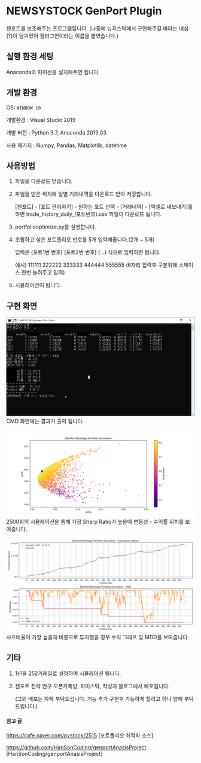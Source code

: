 # NEWSYSTOCK GenPort Plugin
젠포트를 보조해주는 프로그램입니다.
(나중에 뉴지스탁에서 구현해주길 바라는 내심(?)이 담겨있어 플러그인이라는 이름을 붙였습니다.)

## 실행 환경 세팅
Anaconda와 파이썬을 설치해주면 됩니다.


## 개발 환경
OS: `WINDOW 10`

개발환경 : Visual Studio 2019

개발 버전 : Python 3.7, Anaconda 2019.03

사용 패키지 : Numpy, Pandas, Matplotlib, datetime

## 사용방법
1. 파일을 다운로드 받습니다.

2. 파일을 받은 위치에 일별 거래내역을 다운로드 받아 저장합니다.

   [젠포트] - [포트 관리하기] - 원하는 포트 선택 - [거래내역] - [엑셀로 내보내기]를 하면
   trade_history_daily_(포트번호).csv 파일이 다운로드 됩니다.
   
3. portfoliooptimize.py를 실행합니다.

4. 조합하고 싶은 포트폴리오 번호를 5개 입력해줍니다.(2개 ~ 5개)

   입력은 (포트1번 번호) (포트2번 번호) (...) 식으로 입력하면 됩니다. 
   
   예시) 111111 222222 333333 444444 555555 (6자리 입력후 구분위해 스페이스 한번 눌려주고 입력)
   
5. 시뮬레이션이 됩니다.   

## 구현 화면
![Result_CMD](./cmd_Output.png)
CMD 화면에는 결과가 출력 됩니다.

![Result_SharpSimulate](./sharp_simulate.png)
2500회의 시뮬레이션을 통해 가장 Sharp Ratio가 높을때 변동성 - 수익률 위치를 보여줍니다.

![Result_SharpSimulate](./Genport_Curve_and_MDD_Simulation.png)
샤프비율이 가장 높을때 비중으로 투자했을 경우 수익 그래프 및 MDD를 보여줍니다.

## 기타
1. 1년을 252거래일로 설정하여 시뮬레이션 됩니다.
2. 젠포트 전략 연구 오픈카톡방, 파이스탁, 작성자 블로그에서 배포됩니다.

   (그외 배포는 자제 부탁드립니다. 기능 추가 구현후 가능하게 할려고 하니 양해 부탁드립니다.) 

#### 참고 글
https://cafe.naver.com/pystock/2515
[포트폴리오 최적화 소스]

https://github.com/HanSonCoding/genportAnasisProject
[HanSonCoding/genportAnasisProject]
